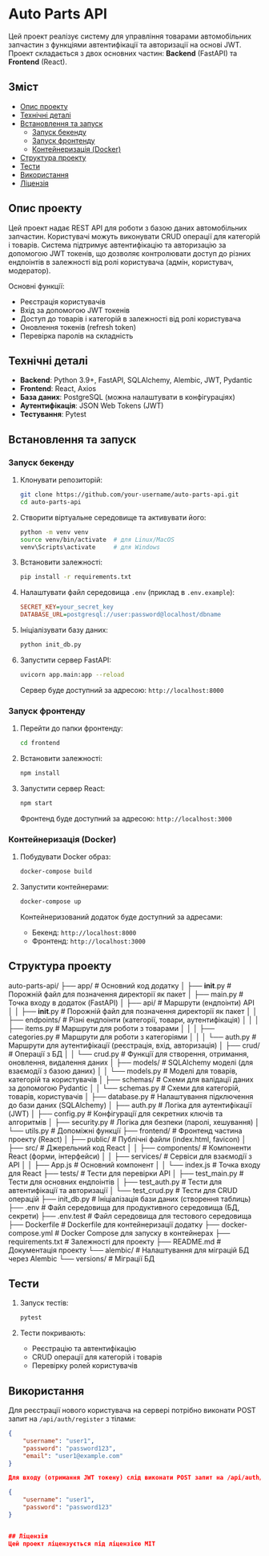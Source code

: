 # Auto Parts API

Цей проект реалізує систему для управління товарами автомобільних запчастин з функціями автентифікації та авторизації на основі JWT. Проект складається з двох основних частин: **Backend** (FastAPI) та **Frontend** (React).

## Зміст

- [Опис проекту](#опис-проекту)
- [Технічні деталі](#технічні-деталі)
- [Встановлення та запуск](#встановлення-та-запуск)
  - [Запуск бекенду](#запуск-бекенду)
  - [Запуск фронтенду](#запуск-фронтенду)
  - [Контейнеризація (Docker)](#контейнеризація-docker)
- [Структура проекту](#структура-проекту)
- [Тести](#тести)
- [Використання](#використання)
- [Ліцензія](#ліцензія)

## Опис проекту

Цей проект надає REST API для роботи з базою даних автомобільних запчастин. Користувачі можуть виконувати CRUD операції для категорій і товарів. Система підтримує автентифікацію та авторизацію за допомогою JWT токенів, що дозволяє контролювати доступ до різних ендпоінтів в залежності від ролі користувача (адмін, користувач, модератор).

Основні функції:
- Реєстрація користувачів
- Вхід за допомогою JWT токенів
- Доступ до товарів і категорій в залежності від ролі користувача
- Оновлення токенів (refresh token)
- Перевірка паролів на складність

## Технічні деталі

- **Backend**: Python 3.9+, FastAPI, SQLAlchemy, Alembic, JWT, Pydantic
- **Frontend**: React, Axios
- **База даних**: PostgreSQL (можна налаштувати в конфігураціях)
- **Аутентифікація**: JSON Web Tokens (JWT)
- **Тестування**: Pytest

## Встановлення та запуск

### Запуск бекенду

1. Клонувати репозиторій:
    ```bash
    git clone https://github.com/your-username/auto-parts-api.git
    cd auto-parts-api
    ```

2. Створити віртуальне середовище та активувати його:
    ```bash
    python -m venv venv
    source venv/bin/activate  # для Linux/MacOS
    venv\Scripts\activate     # для Windows
    ```

3. Встановити залежності:
    ```bash
    pip install -r requirements.txt
    ```

4. Налаштувати файл середовища `.env` (приклад в `.env.example`):
    ```ini
    SECRET_KEY=your_secret_key
    DATABASE_URL=postgresql://user:password@localhost/dbname
    ```

5. Ініціалізувати базу даних:
    ```bash
    python init_db.py
    ```

6. Запустити сервер FastAPI:
    ```bash
    uvicorn app.main:app --reload
    ```

   Сервер буде доступний за адресою: `http://localhost:8000`

### Запуск фронтенду

1. Перейти до папки фронтенду:
    ```bash
    cd frontend
    ```

2. Встановити залежності:
    ```bash
    npm install
    ```

3. Запустити сервер React:
    ```bash
    npm start
    ```

   Фронтенд буде доступний за адресою: `http://localhost:3000`

### Контейнеризація (Docker)

1. Побудувати Docker образ:
    ```bash
    docker-compose build
    ```

2. Запустити контейнерами:
    ```bash
    docker-compose up
    ```

   Контейнеризований додаток буде доступний за адресами:
   - Бекенд: `http://localhost:8000`
   - Фронтенд: `http://localhost:3000`

## Структура проекту
auto-parts-api/
├── app/                            # Основний код додатку
│   ├── __init__.py                 # Порожній файл для позначення директорії як пакет
│   ├── main.py                     # Точка входу в додаток (FastAPI)
│   ├── api/                        # Маршрути (ендпоінти) API
│   │   ├── __init__.py             # Порожній файл для позначення директорії як пакет
│   │   ├── endpoints/              # Різні ендпоінти (категорії, товари, аутентифікація)
│   │   │   ├── items.py            # Маршрути для роботи з товарами
│   │   │   ├── categories.py       # Маршрути для роботи з категоріями
│   │   │   └── auth.py             # Маршрути для аутентифікації (реєстрація, вхід, авторизація)
│   ├── crud/                       # Операції з БД
│   │   └── crud.py                 # Функції для створення, отримання, оновлення, видалення даних
│   ├── models/                     # SQLAlchemy моделі (для взаємодії з базою даних)
│   │   └── models.py               # Моделі для товарів, категорій та користувачів
│   ├── schemas/                    # Схеми для валідації даних за допомогою Pydantic
│   │   └── schemas.py              # Схеми для категорій, товарів, користувачів
│   ├── database.py                 # Налаштування підключення до бази даних (SQLAlchemy)
│   ├── auth.py                     # Логіка для аутентифікації (JWT)
│   ├── config.py                   # Конфігурації для секретних ключів та алгоритмів
│   ├── security.py                 # Логіка для безпеки (паролі, хешування)
│   └── utils.py                    # Допоміжні функції
├── frontend/                       # Фронтенд частина проекту (React)
│   ├── public/                     # Публічні файли (index.html, favicon)
│   ├── src/                        # Джерельний код React
│   │   ├── components/             # Компоненти React (форми, інтерфейси)
│   │   ├── services/               # Сервіси для взаємодії з API
│   │   ├── App.js                  # Основний компонент
│   │   └── index.js                # Точка входу для React
├── tests/                          # Тести для перевірки API
│   ├── test_main.py                # Тести для основних ендпоінтів
│   ├── test_auth.py                # Тести для автентифікації та авторизації
│   └── test_crud.py                # Тести для CRUD операцій
├── init_db.py                      # Ініціалізація бази даних (створення таблиць)
├── .env                            # Файл середовища для продуктивного середовища (БД, секрети)
├── .env.test                       # Файл середовища для тестового середовища
├── Dockerfile                      # Dockerfile для контейнеризації додатку
├── docker-compose.yml              # Docker Compose для запуску в контейнерах
├── requirements.txt                # Залежності для проекту
├── README.md                       # Документація проекту
└── alembic/                        # Налаштування для міграцій БД через Alembic
    └── versions/                   # Міграції БД

## Тести

1. Запуск тестів:
    ```bash
    pytest
    ```

2. Тести покривають:
   - Реєстрацію та автентифікацію
   - CRUD операції для категорій і товарів
   - Перевірку ролей користувачів

## Використання

Для реєстрації нового користувача на сервері потрібно виконати POST запит на `/api/auth/register` з тілами:

```json
{
    "username": "user1",
    "password": "password123",
    "email": "user1@example.com"
}

Для входу (отримання JWT токену) слід виконати POST запит на /api/auth/login з тілами:

{
    "username": "user1",
    "password": "password123"
}


## Ліцензія
Цей проект ліцензується під ліцензією MIT
